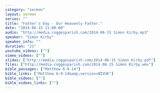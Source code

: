 ```yaml
---
category: "sermon"
layout: sermon
series: ""
title: "Father's Day - Our Heavenly Father."
date: "2014-06-15 11:00:00"
audio: "http://media.coggesparish.com/2014-06-15 Simon Kirby.mp3"
speaker: "Simon Kirby"
speaker_info: ""
duration: "21"
youtube_videos: [""]
vimeo_videos: [""]
slides: ["http://media.coggesparish.com/2014-06-15 Simon Kirby.pdf"]
files: ["http://media.coggesparish.com/2014-06-15 Simon Kirby.wmv"]
bible_passages: ["Matthew 6:9-14"]
bible_links: ["Matthew 6:9-14&amp;version=NIVUK"]
bible_videos: [""]
bible_videos_links: [""]
---
```

